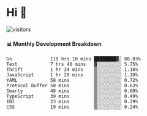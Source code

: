 # Hi 👋
 
![visitors](https://visitor-badge.glitch.me/badge?page_id=sorcererxw.sorcererx)

#### 📊 Monthly Development Breakdown

<!--START_SECTION:waka-->
```text
Go              119 hrs 10 mins ████████▓░ 88.03%
Text            7 hrs 46 mins   ▓░░░░░░░░░ 5.75%
Thrift          1 hr 34 mins    ▒░░░░░░░░░ 1.16%
JavaScript      1 hr 29 mins    ▒░░░░░░░░░ 1.10%
YAML            58 mins         ▒░░░░░░░░░ 0.72%
Protocol Buffer 50 mins         ▒░░░░░░░░░ 0.63%
Smarty          48 mins         ▒░░░░░░░░░ 0.60%
TypeScript      39 mins         ▒░░░░░░░░░ 0.49%
INI             23 mins         ▒░░░░░░░░░ 0.29%
CSS             19 mins         ▒░░░░░░░░░ 0.24%
```
<!--END_SECTION:waka-->
